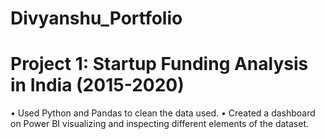 # Divyanshu_Portfolio

# Project 1: Startup Funding Analysis in India (2015-2020)
• Used Python and Pandas to clean the data used.
• Created a dashboard on Power BI visualizing and inspecting different elements of the dataset.

